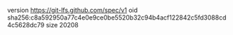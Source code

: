 version https://git-lfs.github.com/spec/v1
oid sha256:c8a592950a77c4e0e9ce0be5520b32c94b4acf122842c5fd3088cd4c5628dc79
size 20208
